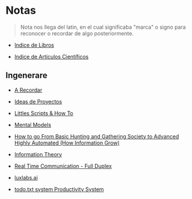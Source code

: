 # Notas

> Nota nos llega del latin, en el cual significaba "marca" o signo para reconocer o recordar de algo posteriormente.


-  [Indice de Libros](https://colab.research.google.com/github/dbremont/Notas/blob/main/Indice%20de%20Libros.ipynb)

-  [Indice de Artículos Científicos](https://colab.research.google.com/github/dbremont/Notas/blob/main/Indice%20de%20Art%C3%ADculos%20Cient%C3%ADficos.ipynb)

## Ingenerare

- [A Recordar](https://colab.research.google.com/github/dbremont/Notas/blob/main/Ingenerare/A%20Recordar.ipynb)

- [Ideas de Proyectos](https://colab.research.google.com/github/dbremont/Notas/blob/main/Ingenerare/Ideas%20de%20Proyectos.ipynb)

- [Littles Scripts & How To](https://colab.research.google.com/github/dbremont/Notas/blob/main/Ingenerare/Littles%20Scripts%20%26%20How%20To.ipynb)

- [Mental Models](https://colab.research.google.com/github/dbremont/Notas/blob/main/Ingenerare/Mental%20Models.ipynb)

- [How to go From Basic Hunting and Gathering Society to Advanced Highly Automated (How Information Grow)](https://colab.research.google.com/github/dbremont/Notas/blob/main/Ingenerare/%20How%20to%20go%20%20From%20Basic%20Hunting%20and%20Gathering%20Society%20to%20Advanced%20Highly%20Automated%20(How%20Information%20Grow)%20.ipynb)

- [Information Theory](https://colab.research.google.com/github/dbremont/Notas/blob/main/Ingenerare/Information%20Theory.ipynb)

- [Real Time Communication - Full Duplex](https://colab.research.google.com/github/dbremont/Notas/blob/main/Ingenerare/Real%20Time%20Communication%20-%20Full%20Duplex.ipynb)

- [luxlabs.ai](https://colab.research.google.com/github/dbremont/Notas/blob/main/Ingenerare/luxlabs.ai.ipynb)

- [todo.txt system Productivity System](https://colab.research.google.com/github/dbremont/Notas/blob/main/Ingenerare/todo.txt%20system%20Productivity%20System.ipynb)
